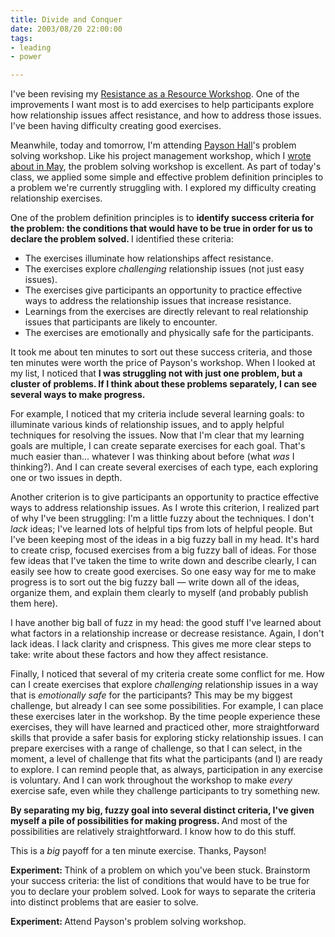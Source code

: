 ```yaml
--- 
title: Divide and Conquer
date: 2003/08/20 22:00:00
tags: 
- leading
- power

---
```


<p> I've been revising my <a href="/training/resistance_as_a_resource.html">Resistance as a Resource Workshop</a>. One of the improvements I want most is to add exercises to help participants explore how relationship issues affect resistance, and how to address those issues. I've been having difficulty creating good exercises. </p>
<p> Meanwhile, today and tomorrow, I'm attending <a href="http://www.catalysisgroup.com">Payson Hall</a>'s problem solving workshop. Like his project management workshop, which I <a href="/cwd/2003/05/the_cheeseburger_talk.html">wrote about in May</a>, the problem solving workshop is excellent. As part of today's class, we applied some simple and effective problem definition principles to a problem we're currently struggling with. I explored my difficulty creating relationship exercises. </p>
<p> One of the problem definition principles is to <strong> identify success criteria for the problem: the conditions that would have to be true in order for us to declare the problem solved. </strong> I identified these criteria: </p>
<ul>
<li>The exercises illuminate how relationships affect resistance. </li>
<li>The exercises     explore <em>challenging</em> relationship issues     (not just easy issues). </li>
<li>The exercises give participants     an opportunity     to practice effective ways     to address     the relationship issues     that increase resistance. </li>
<li>Learnings from the exercises     are directly relevant     to real relationship issues     that participants are likely to encounter. </li>
<li>The exercises are emotionally and physically safe for the participants. </li>
</ul>
<p> It took me about ten minutes to sort out these success criteria, and those ten minutes were worth the price of Payson's workshop. When I looked at my list, I noticed that <strong> I was struggling not with just one problem, but a cluster of problems. If I think about these problems separately, I can see several ways to make progress. </strong>
</p>
<p> For example, I noticed that my criteria include several learning goals: to illuminate various kinds of relationship issues, and to apply helpful techniques for resolving the issues. Now that I'm clear that my learning goals are multiple, I can create separate exercises for each goal. That's much easier than... whatever I was thinking about before (what <em>was</em> I thinking?). And I can create several exercises of each type, each exploring one or two issues in depth. </p>
<p> Another criterion is to give participants an opportunity to practice effective ways to address relationship issues. As I wrote this criterion, I realized part of why I've been struggling: I'm a little fuzzy about the techniques. I don't <em>lack</em> ideas; I've learned lots of helpful tips from lots of helpful people. But I've been keeping most of the ideas in a big fuzzy ball in my head. It's hard to create crisp, focused exercises from a big fuzzy ball of ideas. For those few ideas that I've taken the time to write down and describe clearly, I can easily see how to create good exercises. So one easy way for me to make progress is to sort out the big fuzzy ball — write down all of the ideas, organize them, and explain them clearly to myself (and probably publish them here). </p>
<p> I have another big ball of fuzz in my head: the good stuff I've learned about what factors in a relationship increase or decrease resistance. Again, I don't lack ideas. I lack clarity and crispness. This gives me more clear steps to take: write about these factors and how they affect resistance. </p>
<p> Finally, I noticed that several of my criteria create some conflict for me. How can I create exercises that explore <em>challenging</em> relationship issues in a way that is <em>emotionally safe</em> for the participants? This may be my biggest challenge, but already I can see some possibilities. For example, I can place these exercises later in the workshop. By the time people experience these exercises, they will have learned and practiced other, more straightforward skills that provide a safer basis for exploring sticky relationship issues. I can prepare exercises with a range of challenge, so that I can select, in the moment, a level of challenge that fits what the participants (and I) are ready to explore. I can remind people that, as always, participation in any exercise is voluntary. And I can work throughout the workshop to make <em>every</em> exercise safe, even while they challenge participants to try something new. </p>
<p>
<strong> By separating my big, fuzzy goal into several distinct criteria, I've given myself a pile of possibilities for making progress. </strong> And most of the possibilities are relatively straightforward. I know how to do this stuff. </p>
<p> This is a <em>big</em> payoff for a ten minute exercise. Thanks, Payson! </p>
<p>
<strong> Experiment: </strong> Think of a problem on which you've been stuck. Brainstorm your success criteria: the list of conditions that would have to be true for you to declare your problem solved. Look for ways to separate the criteria into distinct problems that are easier to solve. </p>
<p>
<strong> Experiment: </strong> Attend Payson's problem solving workshop. </p>
